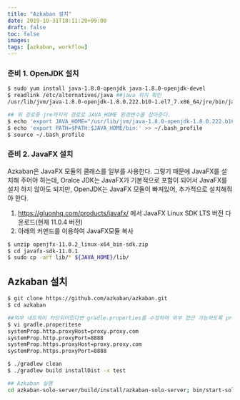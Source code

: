 ```yaml
---
title: "Azkaban 설치"
date: 2019-10-31T18:11:20+09:00
draft: false
toc: false
images:
tags: [azkaban, workflow]
---
```


### 준비 1. OpenJDK 설치
```bash
$ sudo yum install java-1.8.0-openjdk java-1.8.0-openjdk-devel
$ readlink /etc/alternatives/java ##java 위치 확인
/usr/lib/jvm/java-1.8.0-openjdk-1.8.0.222.b10-1.el7_7.x86_64/jre/bin/java

## 위 경로중 jre까지의 경로로 JAVA_HOME 환경변수를 잡아준다.
$ echo 'export JAVA_HOME="/usr/lib/jvm/java-1.8.0-openjdk-1.8.0.222.b10-1.el7_7.x86_64/jre"' >> ~/.bash_profile
$ echo 'export PATH=$PATH:$JAVA_HOME/bin:' >> ~/.bash_profile
$ source ~/.bash_profile

```

### 준비 2. JavaFX 설치
Azkaban은 JavaFX 모듈의 클래스를 일부를 사용한다. 그렇기 때문에 JavaFX를 설치해 주어야 하는데, Oralce JDK는 JavaFX가 기본적으로 포함이 되어서 JavaFX를 설치 하지 않아도 되지만, OpenJDK는 JavaFX 모듈이 빠져있어, 추가적으로 설치해줘야 한다.

1. https://gluonhq.com/products/javafx/ 에서 JavaFX Linux SDK LTS 버전 다운로드(현재 11.0.4 버전)
2. 아래의 커맨드를 이용하여 JavaFX모듈 복사
```bash
$ unzip openjfx-11.0.2_linux-x64_bin-sdk.zip
$ cd javafx-sdk-11.0.1
$ sudo cp -arf lib/* ${JAVA_HOME}/lib/
```

## Azkaban 설치
```bash
$ git clone https://github.com/azkaban/azkaban.git
$ cd azkaban

##외부 네트웍이 차단되어있다면 gradle.properties를 수정하여 외부 접근 가능하도록 proxy 설정
$ vi gradle.properitese
systemProp.http.proxyHost=proxy.proxy.com
systemProp.http.proxyPort=8888
systemProp.https.proxyHost=proxy.proxy.com
systemProp.https.proxyPort=8888

$ ./gradlew clean
$ ./gradlew build installDist -x test

## Azkaban 실행
cd azkaban-solo-server/build/install/azkaban-solo-server; bin/start-solo.sh
```

